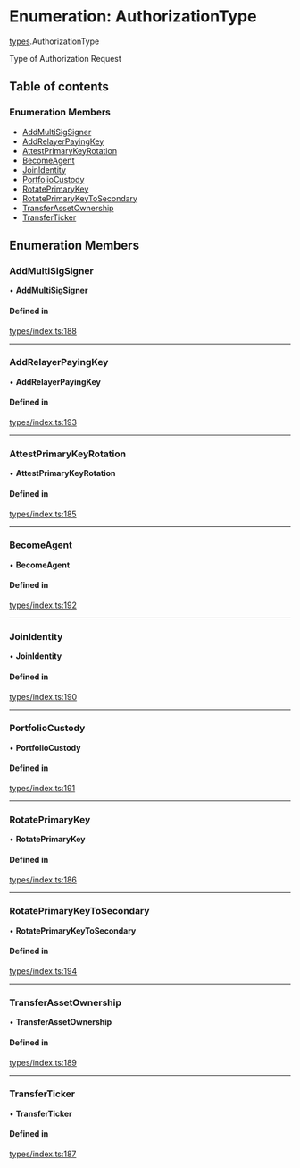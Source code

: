 # Enumeration: AuthorizationType

[types](../wiki/types).AuthorizationType

Type of Authorization Request

## Table of contents

### Enumeration Members

- [AddMultiSigSigner](../wiki/types.AuthorizationType#addmultisigsigner)
- [AddRelayerPayingKey](../wiki/types.AuthorizationType#addrelayerpayingkey)
- [AttestPrimaryKeyRotation](../wiki/types.AuthorizationType#attestprimarykeyrotation)
- [BecomeAgent](../wiki/types.AuthorizationType#becomeagent)
- [JoinIdentity](../wiki/types.AuthorizationType#joinidentity)
- [PortfolioCustody](../wiki/types.AuthorizationType#portfoliocustody)
- [RotatePrimaryKey](../wiki/types.AuthorizationType#rotateprimarykey)
- [RotatePrimaryKeyToSecondary](../wiki/types.AuthorizationType#rotateprimarykeytosecondary)
- [TransferAssetOwnership](../wiki/types.AuthorizationType#transferassetownership)
- [TransferTicker](../wiki/types.AuthorizationType#transferticker)

## Enumeration Members

### AddMultiSigSigner

• **AddMultiSigSigner**

#### Defined in

[types/index.ts:188](https://github.com/PolymathNetwork/polymesh-sdk/blob/299ce247/src/types/index.ts#L188)

___

### AddRelayerPayingKey

• **AddRelayerPayingKey**

#### Defined in

[types/index.ts:193](https://github.com/PolymathNetwork/polymesh-sdk/blob/299ce247/src/types/index.ts#L193)

___

### AttestPrimaryKeyRotation

• **AttestPrimaryKeyRotation**

#### Defined in

[types/index.ts:185](https://github.com/PolymathNetwork/polymesh-sdk/blob/299ce247/src/types/index.ts#L185)

___

### BecomeAgent

• **BecomeAgent**

#### Defined in

[types/index.ts:192](https://github.com/PolymathNetwork/polymesh-sdk/blob/299ce247/src/types/index.ts#L192)

___

### JoinIdentity

• **JoinIdentity**

#### Defined in

[types/index.ts:190](https://github.com/PolymathNetwork/polymesh-sdk/blob/299ce247/src/types/index.ts#L190)

___

### PortfolioCustody

• **PortfolioCustody**

#### Defined in

[types/index.ts:191](https://github.com/PolymathNetwork/polymesh-sdk/blob/299ce247/src/types/index.ts#L191)

___

### RotatePrimaryKey

• **RotatePrimaryKey**

#### Defined in

[types/index.ts:186](https://github.com/PolymathNetwork/polymesh-sdk/blob/299ce247/src/types/index.ts#L186)

___

### RotatePrimaryKeyToSecondary

• **RotatePrimaryKeyToSecondary**

#### Defined in

[types/index.ts:194](https://github.com/PolymathNetwork/polymesh-sdk/blob/299ce247/src/types/index.ts#L194)

___

### TransferAssetOwnership

• **TransferAssetOwnership**

#### Defined in

[types/index.ts:189](https://github.com/PolymathNetwork/polymesh-sdk/blob/299ce247/src/types/index.ts#L189)

___

### TransferTicker

• **TransferTicker**

#### Defined in

[types/index.ts:187](https://github.com/PolymathNetwork/polymesh-sdk/blob/299ce247/src/types/index.ts#L187)
